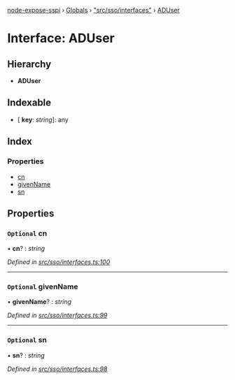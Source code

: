 [node-expose-sspi](../README.md) › [Globals](../globals.md) › ["src/sso/interfaces"](../modules/_src_sso_interfaces_.md) › [ADUser](_src_sso_interfaces_.aduser.md)

# Interface: ADUser

## Hierarchy

* **ADUser**

## Indexable

* \[ **key**: *string*\]: any

## Index

### Properties

* [cn](_src_sso_interfaces_.aduser.md#optional-cn)
* [givenName](_src_sso_interfaces_.aduser.md#optional-givenname)
* [sn](_src_sso_interfaces_.aduser.md#optional-sn)

## Properties

### `Optional` cn

• **cn**? : *string*

*Defined in [src/sso/interfaces.ts:100](https://github.com/jlguenego/node-expose-sspi/blob/1283254/src/sso/interfaces.ts#L100)*

___

### `Optional` givenName

• **givenName**? : *string*

*Defined in [src/sso/interfaces.ts:99](https://github.com/jlguenego/node-expose-sspi/blob/1283254/src/sso/interfaces.ts#L99)*

___

### `Optional` sn

• **sn**? : *string*

*Defined in [src/sso/interfaces.ts:98](https://github.com/jlguenego/node-expose-sspi/blob/1283254/src/sso/interfaces.ts#L98)*
